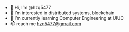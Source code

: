 - 👋 Hi, I’m @hzq5477
- 👀 I’m interested in distributed systems, blockchain
- 🌱 I’m currently learning Computer Engineering at UIUC
- 📫 reach me hzq5477@gmail.com

<!---
hzq5477/hzq5477 is a ✨ special ✨ repository because its `README.md` (this file) appears on your GitHub profile.
You can click the Preview link to take a look at your changes.
--->
